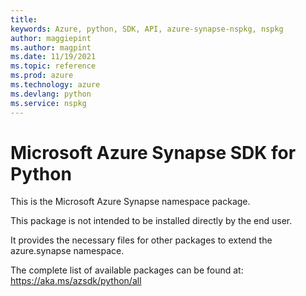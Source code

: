 ```yaml
---
title: 
keywords: Azure, python, SDK, API, azure-synapse-nspkg, nspkg
author: maggiepint
ms.author: magpint
ms.date: 11/19/2021
ms.topic: reference
ms.prod: azure
ms.technology: azure
ms.devlang: python
ms.service: nspkg
---
```


# Microsoft Azure Synapse SDK for Python

This is the Microsoft Azure Synapse namespace package.

This package is not intended to be installed directly by the end user.

It provides the necessary files for other packages to extend the
azure.synapse namespace.

The complete list of available packages can be found at:
https://aka.ms/azsdk/python/all

